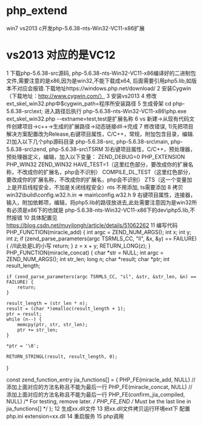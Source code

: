 # php_extend
win7 vs2013 c开发php-5.6.38-nts-Win32-VC11-x86扩展
# vs2013 对应的是VC12
1 下载php-5.6.38-src源码, php-5.6.38-nts-Win32-VC11-x86编译好的二进制包文件,需要注意的是x86,因为是win32,不能下载成x64,
后面需要引用php5.lib,如版本不对应会报错.下载地址https://windows.php.net/download/
2 安装Cygwin（下载地址：http://www.cygwin.com/）
3 安装vs2013
4 修改ext_skel_win32.php中$cygwin_path=程序所安装路径
5 生成骨架  cd php-5.6.38-src\ext;    进入路径后执行 php-5.6.38-nts-Win32-VC11-x86\php.exe ext_skel_win32.php --extname=test,test是扩展名称
6 vs 新建->从现有代码文件创建项目->c++->生成的扩展路径->动态链接dll->完成
7 修改错误,
1)先把项目解决方案配置改为Release,右键项目属性，C/C++，常规，附加包含目录，编辑. 
2)加入以下几个php源码目录
php-5.6.38-src,
php-5.6.38-src\main,
php-5.6.38-src\zend,
php-5.6.38-src\TSRM
3)右键项目属性，C/C++，预处理器，预处理器定义，编辑，加入以下变量：
ZEND_DEBUG=0
PHP_EXTENSION
PHP_WIN32
ZEND_WIN32
HAVE_TEST=1（这里红色部分，要改成你的扩展名称，不改成你的扩展名，php会不识别）
COMPILE_DL_TEST（这里红色部分，要改成你的扩展名称，不改成你的扩展名，php会不识别）
ZTS（这一个变量加上是开启线程安全，不加是关闭线程安全）nts 不用添加, ts需要添加
8 拷贝win32\build\config.w32.h.in => main\config.w32.h
9 右键项目属性，连接器，输入，附加依赖项，编辑，将php5.lib的路径放进去,此处需要注意因为是win32所有必须是x86下的也就是
php-5.6.38-nts-Win32-VC11-x86下的dev\php5.lib,不然报错
10 具体配置见 https://blog.csdn.net/muyilongh/article/details/51062262
11 编写代码
PHP_FUNCTION(miracle_add) {
  int argc = ZEND_NUM_ARGS();
	int x;
	int y;
	int z;
	if (zend_parse_parameters(argc TSRMLS_CC, "ll", &x, &y) == FAILURE) {   //ll此处是L的小写
		return;
	}
	z = x + y;
	RETURN_LONG(z);
}
PHP_FUNCTION(miracle_concat)
{
	char *str = NULL;
	int argc = ZEND_NUM_ARGS();
	int str_len;
	long n;
	char *result;
	char *ptr;
	int result_length;

	if (zend_parse_parameters(argc TSRMLS_CC, "sl", &str, &str_len, &n) == FAILURE) {
		return;
	}

	result_length = (str_len * n);
	result = (char *)emalloc(result_length + 1);
	ptr = result;
	while (n--) {
		memcpy(ptr, str, str_len);
		ptr += str_len;
	}

	*ptr = '\0';

	RETURN_STRINGL(result, result_length, 0);
}

const zend_function_entry jia_functions[] = {
	PHP_FE(miracle_add, NULL)  //添加上面对应的方法名称且不能为最后一行
	PHP_FE(miracle_concat, NULL) //添加上面对应的方法名称且不能为最后一行
	PHP_FE(confirm_jia_compiled,	NULL)		/* For testing, remove later. */
	PHP_FE_END	/* Must be the last line in jia_functions[] */
};
12 生成xx.dll文件
13 把xx.dll文件拷贝运行环境ext下 配置php.ini extension=xx.dll
14 重启服务
15 php调用 
<?php 
  echo miracle_add(4, 19);
  echo miracle_concat("abcd", 20);
